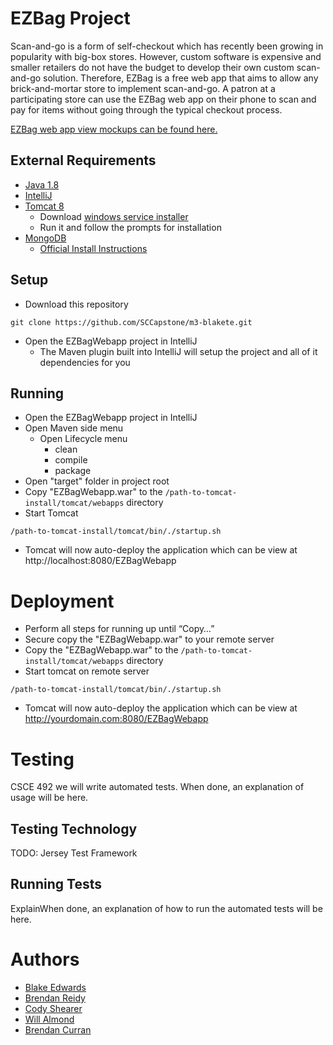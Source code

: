 
# EZBag Project


Scan-and-go is a form of self-checkout which has recently been growing in popularity with big-box stores. 
However, custom software is expensive and smaller retailers do not have the budget to develop their own custom scan-and-go solution.
Therefore, EZBag is a free web app that aims to allow any brick-and-mortar store to implement scan-and-go. 
A patron at a participating store can use the EZBag web app on their phone to scan and pay for items without going through the typical checkout process.


[EZBag web app view mockups can be found here.](https://github.com/SCCapstone/EZBag/wiki/Requirements)


## External Requirements


* [Java 1.8](https://www.oracle.com/java/technologies/javase-downloads.html)
* [IntelliJ](https://www.jetbrains.com/idea/download/#section=windows)
* [Tomcat 8](https://tomcat.apache.org/)
    * Download [windows service installer](https://tomcat.apache.org/download-80.cgi)
    * Run it and follow the prompts for installation
* [MongoDB](https://www.mongodb.com/)
    * [Official Install Instructions](https://docs.mongodb.com/manual/tutorial/install-mongodb-on-windows/)




## Setup


- Download this repository
```
git clone https://github.com/SCCapstone/m3-blakete.git
```
- Open the EZBagWebapp project in IntelliJ
    - The Maven plugin built into IntelliJ will setup the project and all of it dependencies for you


## Running


- Open the EZBagWebapp project in IntelliJ
- Open Maven side menu
    - Open Lifecycle menu
        - clean
        - compile
        - package
- Open "target" folder in project root
- Copy "EZBagWebapp.war" to the ```/path-to-tomcat-install/tomcat/webapps``` directory
- Start Tomcat
```
/path-to-tomcat-install/tomcat/bin/./startup.sh
```
- Tomcat will now auto-deploy the application which can be view at http://localhost:8080/EZBagWebapp 


# Deployment


- Perform all steps for running up until “Copy…”
- Secure copy the "EZBagWebapp.war" to your remote server
- Copy the "EZBagWebapp.war" to the ```/path-to-tomcat-install/tomcat/webapps``` directory
- Start tomcat on remote server
```
/path-to-tomcat-install/tomcat/bin/./startup.sh
```
- Tomcat will now auto-deploy the application which can be view at http://yourdomain.com:8080/EZBagWebapp 






# Testing


CSCE 492 we will write automated tests. When done, an explanation of usage will be here.


## Testing Technology


TODO: Jersey Test Framework


## Running Tests


ExplainWhen done, an explanation of  how to run the automated tests will be here.




# Authors


- [Blake Edwards](mailto:blakete@email.sc.edu)
- [Brendan Reidy](mailto:bcreidy@email.sc.edu)
- [Cody Shearer](mailto:shearerc@email.sc.edu)
- [Will Almond](mailto:cwalmond@email.sc.edu)
- [Brendan Curran](mailto:bcurran@email.sc.edu)
